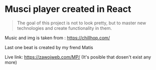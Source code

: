 # Musci player created in React

> The goal of this project is not to look pretty, but to master new technologies and create functionality in them.

  Music and img is taken from : https://chillhop.com/
  
  Last one beat is created by my frend Matis
  
  Live link: https://zawojweb.com/MP/ (It's posible that dosen't exist any more)
